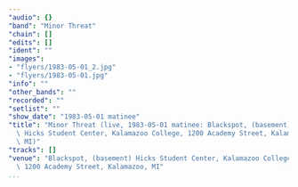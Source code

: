 ```yaml
---
"audio": {}
"band": "Minor Threat"
"chain": []
"edits": []
"ident": ""
"images":
- "flyers/1983-05-01_2.jpg"
- "flyers/1983-05-01.jpg"
"info": ""
"other_bands": ""
"recorded": ""
"setlist": ""
"show_date": "1983-05-01 matinee"
"title": "Minor Threat (live, 1983-05-01 matinee: Blackspot, (basement)\
  \ Hicks Student Center, Kalamazoo College, 1200 Academy Street, Kalamazoo,\
  \ MI)"
"tracks": []
"venue": "Blackspot, (basement) Hicks Student Center, Kalamazoo College,\
  \ 1200 Academy Street, Kalamazoo, MI"
...
```

